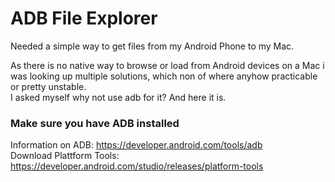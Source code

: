 # ADB File Explorer
Needed a simple way to get files from my Android Phone to my Mac.

As there is no native way to browse or load from Android devices on a Mac i was looking up multiple solutions, which non of where anyhow practicable or pretty unstable. \
I asked myself why not use adb for it? And here it is.

### Make sure you have ADB installed
Information on ADB: https://developer.android.com/tools/adb \
Download Plattform Tools: https://developer.android.com/studio/releases/platform-tools